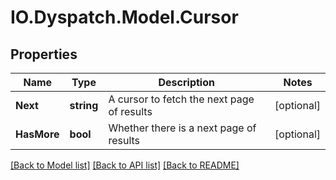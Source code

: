 
# IO.Dyspatch.Model.Cursor

## Properties

Name | Type | Description | Notes
------------ | ------------- | ------------- | -------------
**Next** | **string** | A cursor to fetch the next page of results | [optional] 
**HasMore** | **bool** | Whether there is a next page of results | [optional] 

[[Back to Model list]](../README.md#documentation-for-models)
[[Back to API list]](../README.md#documentation-for-api-endpoints)
[[Back to README]](../README.md)

